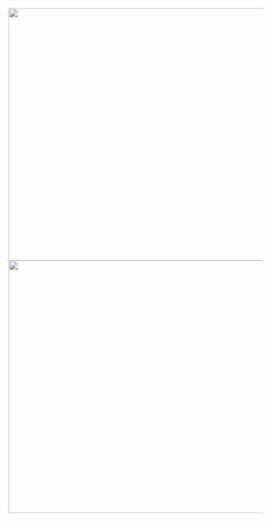 <p align="center">
  <img src="https://github.com/user-attachments/assets/7b7b4599-af55-4a5f-93b6-6be87b0c7db1" width="600" height="500" />
  <img src="https://github.com/user-attachments/assets/d0ae8689-0068-44c1-a7fb-6e75c1c4d216" width="600" height="500" />


</p>


